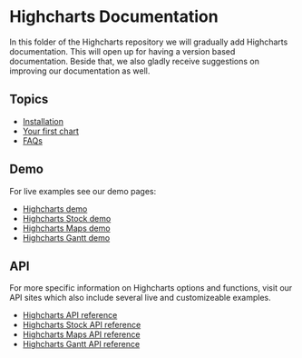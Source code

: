 # Highcharts Documentation

In this folder of the Highcharts repository we will gradually add Highcharts documentation. This will open up for having a version based documentation. Beside that, we also gladly receive suggestions on improving our documentation as well. 

Topics
------

*   [Installation](getting-started/installation.md)
*   [Your first chart](getting-started/your-first-chart.md)
*   [FAQs](getting-started/frequently-asked-questions.md)

Demo
----

For live examples see our demo pages:

*   [Highcharts demo](https://highcharts.com/demo/)
*   [Highcharts Stock demo](https://highcharts.com/stock/demo/)
*   [Highcharts Maps demo](https://highcharts.com/maps/demo/)
*   [Highcharts Gantt demo](https://highcharts.com/gantt/demo/)

API
---

For more specific information on Highcharts options and functions, visit our API sites which also include several live and customizeable examples.

*   [Highcharts API reference](https://api.highcharts.com/highcharts)
*   [Highcharts Stock API reference](https://api.highcharts.com/highstock)
*   [Highcharts Maps API reference](https://api.highcharts.com/highmaps)
*   [Highcharts Gantt API reference](https://api.highcharts.com/gantt)

